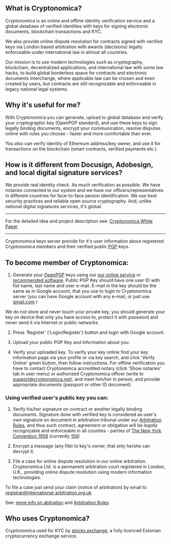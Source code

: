 
## What is Cryptonomica?

Cryptonomica is an online and offline identity verification service 
and a global database of verified identities with keys for signing electronic documents, blockchain transactions and KYC.  

We also provide online dispute resolution for contracts signed with verified keys via London based arbitration 
with awards (decisions) legally enforceable under international law in almost all countries.

Our mission is to use modern technologies such as cryptography, 
blockchain, decentralized applications, and international law with some law hacks, 
to build global borderless space for contracts and electronic documents interchange, where applicable law can be chosen 
and even created by users, but contracts are still recognizable and enforceable in legacy national legal systems.

## Why it's useful for me?
                                
With Cryptonomica you can generate, upload to global database and verify your cryptographic key (OpenPGP standard),
and use these keys to sign legally binding documents, encrypt your communication, resolve disputes online with rules you choose - faster and more comfortable than ever.

You also can verify identity of Ethereum address/key owner, and use it for transactions on the blockchain 
(smart contracts, verified payments etc.)

## How is it different from Docusign, Adobesign, and local digital signature services?

We provide real identity check. As much verification as possible. We have notaries connected to our system and we have 
our officers/representatives in different countries for face-to-face person identification. 
We use best security practices and reliable open source cryptography. And, unlike national digital signatures services, it's global.

-------------------------------------

For the detailed idea and project description see:
[Cryptonomica White Paper](https://github.com/Cryptonomica/cryptonomica/wiki/Cryptonomica-White-Paper)

-------------------------------------

Cryptonomica keys server provide for it's user information about registered Cryptonomica members
and their verified public [PGP](https://en.wikipedia.org/wiki/Pretty_Good_Privacy) keys.


## To become member of Cryptonomica:

1) Generate your [OpenPGP](https://github.com/Cryptonomica/cryptonomica/wiki/Public-PGP-Key) keys using our [our online service](https://cryptonomica.net/#!/openPGPOnline) or
[recommended software](https://github.com/Cryptonomica/arbitration-rules/blob/master/Arbitration_Rules/IACC/web-site/list.of.recommended.OpenPGP.software.md).
Public PGP Key should have one user ID with fist name, last name and user e-mail.
E-mail in the key should be the same as in Google account, that you use to login to Cryptonomica server
(you can have Google account with any e-mail, or just use [gmail.com](https://mail.google.com) )

We do not store and never touch your private key,
you should generate your key on device that only you have access to,
protect it with password and never send it via Internet or public networks.

2) Press 'Register' ('Login/Register') button and login with Google account.

3) Upload your public PGP Key and information about you.

4) Verify your uploaded key.
To verify your key online find your key information page via your profile or via key search,
and click 'Verify Online' green button, then follow instructions.
For offline verification you have to contact Cryptonomica accredited notary (click 'Show notaries' tab in user menu)
or authorized Cryptonomica officer (write to support@cryptonomica.net),
and meet him/her in person, and provide appropriate documents (passport or other ID document)


### Using verified user's public key you can:

1. Verify his/her signature on contract or another legally binding documents.
Signature done with verified key is considered as user's own signature on document in arbitration tribunal
under our [Arbitration Rules](https://github.com/Cryptonomica/arbitration-rules/blob/master/Arbitration_Rules/IACC/IACC-Arbitration-Rules.EN.signed.md),
and thus such contract, agreement or obligation will be *legally* recognizable and enforceable in all counties - parties of
[The New York Convention 1958](http://en.wikisource.org/wiki/Convention_on_the_Recognition_and_Enforcement_of_Foreign_Arbitral_Awards) (currently [156](http://en.wikipedia.org/wiki/Convention_on_the_Recognition_and_Enforcement_of_Foreign_Arbitral_Awards#Parties_to_the_Convention))

2. Encrypt a message (any file) to key's owner, that only he/she can decrypt it.

3. File a case for online dispute resolution in our online arbitration.
Cryptonomica Ltd. is a permanent arbitration court registered in London, U.K.,
providing online dispute resolution using modern information technologies.

To file a case just send your claim (notice of arbitration) by email to registrar@international-arbitration.org.uk

See:
[more info on abitration](https://github.com/Cryptonomica/arbitration-rules)
and
[Arbitration Rules](https://github.com/Cryptonomica/arbitration-rules/blob/master/Arbitration_Rules/IACC/IACC-Arbitration-Rules.EN.signed.md) 

## Who uses Cryptonomica? 

Cryptonomica used for KYC by [stocks.exchange](https://www.stocks.exchange/), a fully licenced Estonian cryptocurrency exchange service. 




